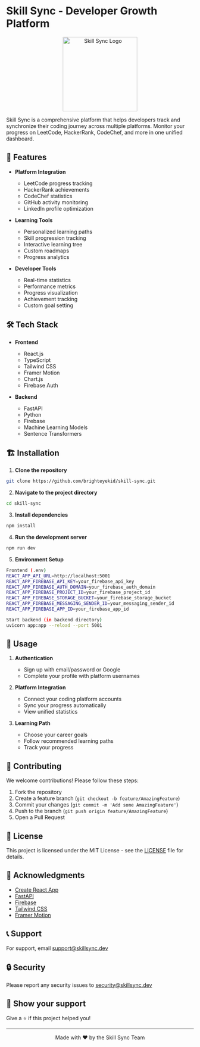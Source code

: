 # Skill Sync - Developer Growth Platform

<p align="center">
  <img src="public/favicon.ico" alt="Skill Sync Logo" width="200"/>
</p>

Skill Sync is a comprehensive platform that helps developers track and synchronize their coding journey across multiple platforms. Monitor your progress on LeetCode, HackerRank, CodeChef, and more in one unified dashboard.

## 🚀 Features

- **Platform Integration**
  - LeetCode progress tracking
  - HackerRank achievements
  - CodeChef statistics
  - GitHub activity monitoring
  - LinkedIn profile optimization

- **Learning Tools**
  - Personalized learning paths
  - Skill progression tracking
  - Interactive learning tree
  - Custom roadmaps
  - Progress analytics

- **Developer Tools**
  - Real-time statistics
  - Performance metrics
  - Progress visualization
  - Achievement tracking
  - Custom goal setting

## 🛠️ Tech Stack

- **Frontend**
  - React.js
  - TypeScript
  - Tailwind CSS
  - Framer Motion
  - Chart.js
  - Firebase Auth

- **Backend**
  - FastAPI
  - Python
  - Firebase
  - Machine Learning Models
  - Sentence Transformers

## 🏗️ Installation

1. **Clone the repository**

```bash
git clone https://github.com/brighteyekid/skill-sync.git
```

2. **Navigate to the project directory**
```bash
cd skill-sync
```

3. **Install dependencies**
```bash
npm install
```

4. **Run the development server**
```bash
npm run dev
```

5. **Environment Setup**

```bash
Frontend (.env)
REACT_APP_API_URL=http://localhost:5001
REACT_APP_FIREBASE_API_KEY=your_firebase_api_key
REACT_APP_FIREBASE_AUTH_DOMAIN=your_firebase_auth_domain
REACT_APP_FIREBASE_PROJECT_ID=your_firebase_project_id
REACT_APP_FIREBASE_STORAGE_BUCKET=your_firebase_storage_bucket
REACT_APP_FIREBASE_MESSAGING_SENDER_ID=your_messaging_sender_id
REACT_APP_FIREBASE_APP_ID=your_firebase_app_id
```

```bash
Start backend (in backend directory)
uvicorn app:app --reload --port 5001
```


## 📱 Usage

1. **Authentication**
   - Sign up with email/password or Google
   - Complete your profile with platform usernames

2. **Platform Integration**
   - Connect your coding platform accounts
   - Sync your progress automatically
   - View unified statistics

3. **Learning Path**
   - Choose your career goals
   - Follow recommended learning paths
   - Track your progress

## 🤝 Contributing

We welcome contributions! Please follow these steps:

1. Fork the repository
2. Create a feature branch (`git checkout -b feature/AmazingFeature`)
3. Commit your changes (`git commit -m 'Add some AmazingFeature'`)
4. Push to the branch (`git push origin feature/AmazingFeature`)
5. Open a Pull Request

## 📄 License

This project is licensed under the MIT License - see the [LICENSE](LICENSE) file for details.

## 🙏 Acknowledgments

- [Create React App](https://github.com/facebook/create-react-app)
- [FastAPI](https://fastapi.tiangolo.com/)
- [Firebase](https://firebase.google.com/)
- [Tailwind CSS](https://tailwindcss.com/)
- [Framer Motion](https://www.framer.com/motion/)

## 📞 Support

For support, email support@skillsync.dev

## 🔒 Security

Please report any security issues to security@skillsync.dev

## 🌟 Show your support

Give a ⭐️ if this project helped you!

---

<p align="center">
  Made with ❤️ by the Skill Sync Team
</p>

